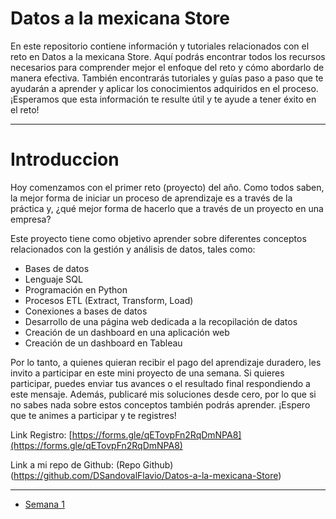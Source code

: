 # Datos a la mexicana Store
En este repositorio contiene información y tutoriales relacionados con el reto en Datos a la mexicana Store. Aquí podrás encontrar todos los recursos necesarios para comprender mejor el enfoque del reto y cómo abordarlo de manera efectiva. También encontrarás tutoriales y guías paso a paso que te ayudarán a aprender y aplicar los conocimientos adquiridos en el proceso. ¡Esperamos que esta información te resulte útil y te ayude a tener éxito en el reto!

---

# Introduccion

Hoy comenzamos con el primer reto (proyecto) del año. Como todos saben, la mejor forma de iniciar un proceso de aprendizaje es a través de la práctica y, ¿qué mejor forma de hacerlo que a través de un proyecto en una empresa?

Este proyecto tiene como objetivo aprender sobre diferentes conceptos relacionados con la gestión y análisis de datos, tales como:

- Bases de datos
- Lenguaje SQL
- Programación en Python
- Procesos ETL (Extract, Transform, Load)
- Conexiones a bases de datos
- Desarrollo de una página web dedicada a la recopilación de datos
- Creación de un dashboard en una aplicación web
- Creación de un dashboard en Tableau

Por lo tanto, a quienes quieran recibir el pago del aprendizaje duradero, les invito a participar en este mini proyecto de una semana. Si quieres participar, puedes enviar tus avances o el resultado final respondiendo a este mensaje. Además, publicaré mis soluciones desde cero, por lo que si no sabes nada sobre estos conceptos también podrás aprender. ¡Espero que te animes a participar y te registres!

Link Registro: [https://forms.gle/qETovpFn2RqDmNPA8](https://forms.gle/qETovpFn2RqDmNPA8)

Link a mi repo de Github: (Repo Github)(https://github.com/DSandovalFlavio/Datos-a-la-mexicana-Store)

---

- [Semana 1](./Primera-Semana.md)

